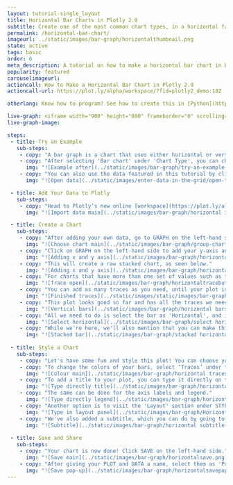 ```yaml
---
layout: tutorial-single_layout
title: Horizontal Bar Charts in Plotly 2.0
subtitle: Create one of the most common chart types, in a horizontal fashion.
permalink: /horizontal-bar-chart/
imageurl: ../static/images/bar-graph/horizontalthumbnail.png
state: active
tags: basic
order: 6
meta_description: A tutorial on how to make a horizontal bar chart in Plotly 2.0.
popularity: featured
carouselimageurl:
actioncall: How to Make a Horizontal Bar Chart in Plotly 2.0
actioncall-url: https://plot.ly/alpha/workspace/?fid=plotly2_demo:182

otherlang: Know how to program? See how to create this in [Python](https://plot.ly/python/horizontal-bar-charts/).

live-graph: <iframe width="900" height="800" frameborder="0" scrolling="no" src="https://plot.ly/~plotly2_demo/182.embed"></iframe>
live-graph-image:

steps:
 - title: Try an Example
   sub-steps:
    - copy: "A bar graph is a chart that uses either horizontal or vertical bars to show comparisons among categories."
    - copy: "After selecting 'Bar chart' under 'Chart Type', you can check out an example before adding your own data. Clicking the 'try an example' button will show what a sample chart looks like after adding data and playing with the style. You'll also see what labels and style attributes were selected for this specific chart, as well as the end result."
      img: "![Example after](../static/images/bar-graph/try-an-example-after.png)"
    - copy: "You can also use the data featured in this tutorial by clicking on 'Open This Data in Plotly' on the left-hand side. It'll open in Plotly’s online [workspace](https://plot.ly/create)."
      img: "![Open data](../static/images/enter-data-in-the-grid/open-this-data.png)"

 - title: Add Your Data to Plotly
   sub-steps:
    - copy: "Head to Plotly’s new online [workspace](https://plot.ly/alpha/workspace/) and add your data. You have the option of typing directly in the grid, uploading your file, or entering a URL of an online dataset. Plotly accepts .xls, .xlsx, or .csv files. For more information on how to enter your data, see [this](http://help.plot.ly/add-data-to-the-plotly-grid/) tutorial."
      img: "![Import data main](../static/images/bar-graph/horizontal import.png)"

 - title: Create a Chart
   sub-steps:
    - copy: "After adding your own data, go to GRAPH on the left-hand side, then 'Create'. Choose 'Bar chart' under 'Chart type'."
      img: "![Choose chart main](../static/images/bar-graph/group-chart-type-main.png)"
    - copy: "Click on GRAPH on the left-hand side to add your y-axis and x-axis to your stacked bar chart. After selecting ‘Bar chart', you should then fill out the Y and X dropdown to create the plot."
      img: "![Adding x and y axis](../static/images/bar-graph/horizontalxandyvalues.png)"
    - copy: "This will create a raw stacked chart, as seen below."
      img: "![Adding x and y axis](../static/images/bar-graph/horizontalrawplot.png)"
    - copy: "For charts that have more than one set of values such as this one, we need to add more data on the y-axis. We do this by clicking on the '+Trace' button at the top right-hand side of that pane."
      img: "![Trace open](../static/images/bar-graph/horizontaltracebutton.png)"
    - copy: "You can add as many traces as you need, until your plot is complete!"
      img: "![Finished traces](../static/images/static/images/bar-graph/horizontalalltraces.png)"
    - copy: "This plot looks good so far and has all the traces we need, but we want to make this a horizontal bar chart. By going to the 'Traces' tab under STYLE, we can see that bars are selected as 'Vertical' by default."
      img: "![Vertical bars](../static/images/bar-graph/horizontal bars section.png/)"
    - copy: "All we need to do is select the bar as 'Horizontal', and it's not even necessary to do this to every trace. As you can see in the GIF below, it changes them all at once."
      img: "![Select horizontal](../static/images/bar-graph/select horizontal.gif)"
    - copy: "While we're here, we'll also mention that you can make this a stacked bar chart by selecting the 'Stacked' option in this very same section. Check out [this](http://help.plot.ly/stacked-bar-chart/) great tutorial for more information."
      img: "![Stacked bar](../static/images/bar-graph/stacked horizontal.gif)"
        
 - title: Style a Chart
   sub-steps:
    - copy: "Let's have some fun and style this plot! You can choose your colors, text position, or typeface. Click on STYLE on the left-hand side to play around with the style of your chart."
    - copy: "To change the colors of your bars, select ‘Traces’ under the same STYLE tab, then click on FILL and a color pop-up will appear. As you scroll down that pane, each bar will have its own FILL color that you can change. Note that certain colors and typeface are only available with a PRO subscription. Click [here](https://plot.ly/products/cloud/) to upgrade!"
      img: "![Colour main](../static/images/bar-graph/horizontal traces colour.png)"
    - copy: "To add a title to your plot, you can type it directly on the title by double-clicking it."
      img: "![Type directly title](../static/images/bar-graph/horizontal title directly.png)"
    - copy: "The same can be done for the axis labels and legend."
      img: "![Type directly legend](../static/images/bar-graph/horizontal axes label.png)"
    - copy: "Another option is to visit the 'Layout' section under STYLE, click on 'Text' and enter your title in the box, as shown below."
      img: "![Type in layout panel](../static/images/bar-graph/Horizontaltitle.png)"
    - copy: "We've also added a subtitle, which you can do by going to the 'Notes' section. For more information about annotations and the different types of notes that can be added to your plot, visit [this](http://help.plot.ly/how-to-add-annotations/) page!"
      img: "![Subtitle](../static/images/bar-graph/horizontal subtitle.png)"
        
 - title: Save and Share
   sub-steps:
    - copy: "Your chart is now done! Click SAVE on the left-hand side."
      img: "![Save main](../static/images/bar-graph/horizontalsave.png)"
    - copy: "After giving your PLOT and DATA a name, select them as 'Public' or 'Private'. For more information on how sharing works, including the difference between private, public and secret sharing, visit [this](http://help.plot.ly/save-share-and-export-in-plotly/) page."
      img: "![Save pop-up](../static/images/bar-graph/horizontalsavepopup.png)"
---
```


